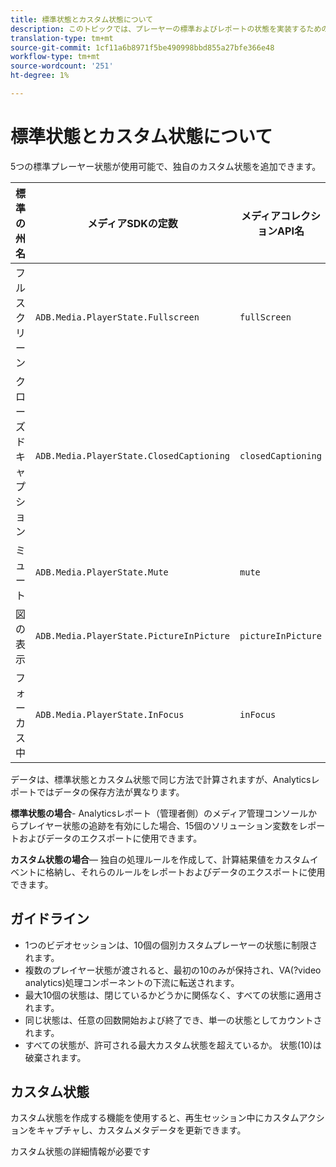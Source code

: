 ```yaml
---
title: 標準状態とカスタム状態について
description: このトピックでは、プレーヤーの標準およびレポートの状態を実装するための要件やガイドラインを含む、プレーヤー状態追跡機能について説明します。
translation-type: tm+mt
source-git-commit: 1cf11a6b8971f5be490998bbd855a27bfe366e48
workflow-type: tm+mt
source-wordcount: '251'
ht-degree: 1%

---
```



# 標準状態とカスタム状態について

5つの標準プレーヤー状態が使用可能で、独自のカスタム状態を追加できます。

| 標準の州名 | メディアSDKの定数 | メディアコレクションAPI名 |
|-----------------------|------------------------------------------|-----------------------------|
| フルスクリーン | `ADB.Media.PlayerState.Fullscreen` | `fullScreen` |
| クローズドキャプション | `ADB.Media.PlayerState.ClosedCaptioning` | `closedCaptioning` |
| ミュート | `ADB.Media.PlayerState.Mute` | `mute` |
| 図の表示 | `ADB.Media.PlayerState.PictureInPicture` | `pictureInPicture` |
| フォーカス中 | `ADB.Media.PlayerState.InFocus` | `inFocus` |

データは、標準状態とカスタム状態で同じ方法で計算されますが、Analyticsレポートではデータの保存方法が異なります。

**標準状態の場合**- Analyticsレポート（管理者側）のメディア管理コンソールからプレイヤー状態の追跡を有効にした場合、15個のソリューション変数をレポートおよびデータのエクスポートに使用できます。

**カスタム状態の場合**— 独自の処理ルールを作成して、計算結果値をカスタムイベントに格納し、それらのルールをレポートおよびデータのエクスポートに使用できます。

## ガイドライン

* 1つのビデオセッションは、10個の個別カスタムプレーヤーの状態に制限されます。
* 複数のプレイヤー状態が渡されると、最初の10のみが保持され、VA(?video analytics)処理コンポーネントの下流に転送されます。
* 最大10個の状態は、閉じているかどうかに関係なく、すべての状態に適用されます。
* 同じ状態は、任意の回数開始および終了でき、単一の状態としてカウントされます。
* すべての状態が、許可される最大カスタム状態を超えているか。 状態(10)は破棄されます。

## カスタム状態

カスタム状態を作成する機能を使用すると、再生セッション中にカスタムアクションをキャプチャし、カスタムメタデータを更新できます。

カスタム状態の詳細情報が必要です
